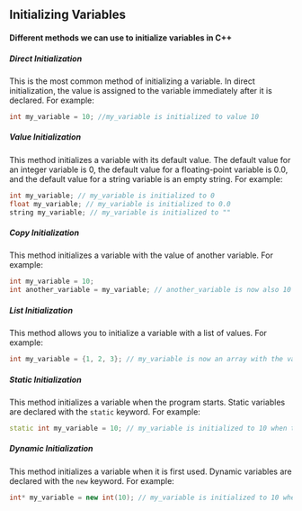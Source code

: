 ## Initializing Variables

#### Different methods we can use to initialize variables in C++

##### Direct Initialization

This is the most common method of initializing a variable. In direct initialization, the value is assigned to the variable immediately after it is declared. For example:
```c++
int my_variable = 10; //my_variable is initialized to value 10
```

##### Value Initialization

This method initializes a variable with its default value. The default value for an integer variable is 0, the default value for a floating-point variable is 0.0, and the default value for a string variable is an empty string. For example:

```c++
int my_variable; // my_variable is initialized to 0
float my_variable; // my_variable is initialized to 0.0
string my_variable; // my_variable is initialized to ""
```

##### Copy Initialization

This method initializes a variable with the value of another variable. For example:

```c++
int my_variable = 10;
int another_variable = my_variable; // another_variable is now also 10
```

##### List Initialization

This method allows you to initialize a variable with a list of values. For example:

```c++
int my_variable = {1, 2, 3}; // my_variable is now an array with the values 1, 2, and 3
```

##### Static Initialization

This method initializes a variable when the program starts. Static variables are declared with the `static` keyword. For example:

```c++
static int my_variable = 10; // my_variable is initialized to 10 when the program starts
```

##### Dynamic Initialization

This method initializes a variable when it is first used. Dynamic variables are declared with the `new` keyword. For example:

```c++
int* my_variable = new int(10); // my_variable is initialized to 10 when it is first used
```
